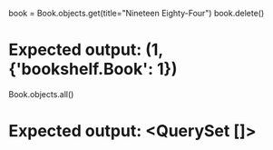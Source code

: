 book = Book.objects.get(title="Nineteen Eighty-Four")
book.delete()
# Expected output: (1, {'bookshelf.Book': 1})

Book.objects.all()
# Expected output: <QuerySet []>
